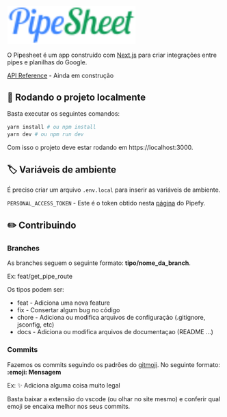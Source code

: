 <img src="src/assets/logo.svg" alt="PipeSheet logo" width="300"/>


O Pipesheet é um app construído com [Next.js](https://nextjs.org/) para criar integrações entre pipes e planilhas do Google.

[API Reference]() - Ainda em construção

## 🚀 Rodando o projeto localmente

Basta executar os seguintes comandos:

```bash
yarn install # ou npm install
yarn dev # ou npm run dev
```

Com isso o projeto deve estar rodando em https://localhost:3000.

## 🏷️ Variáveis de ambiente

É preciso criar um arquivo `.env.local` para inserir as variáveis de ambiente.

`PERSONAL_ACCESS_TOKEN` - Este é o token obtido nesta [página](https://app.pipefy.com/tokens) do Pipefy.

## ✏️ Contribuindo

### Branches

As branches seguem o seguinte formato: **tipo/nome_da_branch**. 

Ex: feat/get_pipe_route

Os tipos podem ser:

- feat - Adiciona uma nova feature
- fix - Consertar algum bug no código
- chore - Adiciona ou modifica arquivos de configuração (.gitignore, jsconfig, etc)
- docs - Adiciona ou modifica arquivos de documentaçao (README ...)

### Commits

Fazemos os commits seguindo os padrões do [gitmoji](https://gitmoji.dev/). No seguinte formato: **:emoji: Mensagem**

Ex: ✨ Adiciona alguma coisa muito legal

Basta baixar a extensão do vscode (ou olhar no site mesmo) e conferir qual emoji se encaixa melhor nos seus commits.

